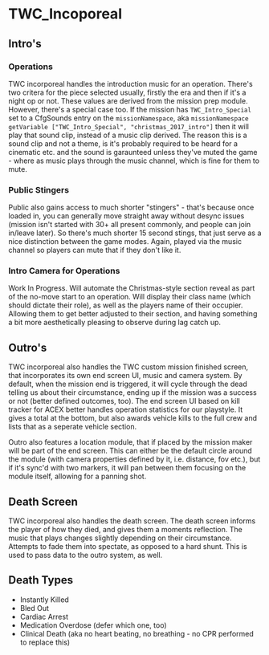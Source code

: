 # TWC_Incoporeal
## Intro's
### Operations

TWC incorporeal handles the introduction music for an operation. There's two critera for the piece selected usually, firstly the era and then if it's a night op or not. These values are derived from the mission prep module. However, there's a special case too. If the mission has `TWC_Intro_Special` set to a CfgSounds entry on the `missionNamespace`, aka `missionNamespace getVariable ["TWC_Intro_Special", "christmas_2017_intro"]` then it will play that sound clip, instead of a music clip derived. The reason this is a sound clip and not a theme, is it's probably required to be heard for a cinematic etc. and the sound is garaunteed unless they've muted the game - where as music plays through the music channel, which is fine for them to mute.

### Public Stingers
Public also gains access to much shorter "stingers" - that's because once loaded in, you can generally move straight away without desync issues (mission isn't started with 30+ all present commonly, and people can join in/leave later). So there's much shorter 15 second stings, that just serve as a nice distinction between the game modes. Again, played via the music channel so players can mute that if they don't like it.

### Intro Camera for Operations
Work In Progress. Will automate the Christmas-style section reveal as part of the no-move start to an operation. Will display their class name (which should dictate their role), as well as the players name of their occupier. Allowing them to get better adjusted to their section, and having something a bit more aesthetically pleasing to observe during lag catch up.

## Outro's
TWC incorporeal also handles the TWC custom mission finished screen, that incorporates its own end screen UI, music and camera system. By default, when the mission end is triggered, it will cycle through the dead telling us about their circumstance, ending up if the mission was a success or not (better defined outcomes, too). The end screen UI based on kill tracker for ACEX better handles operation statistics for our playstyle. It gives a total at the bottom, but also awards vehicle kills to the full crew and lists that as a seperate vehicle section.

Outro also features a location module, that if placed by the mission maker will be part of the end screen. This can either be the default circle around the module (with camera properties defined by it, i.e. distance, fov etc.), but if it's sync'd with two markers, it will pan between them focusing on the module itself, allowing for a panning shot.

## Death Screen
TWC incorporeal also handles the death screen. The death screen informs the player of how they died, and gives them a moments reflection. The music that plays changes slightly depending on their circumstance. Attempts to fade them into spectate, as opposed to a hard shunt. This is used to pass data to the outro system, as well.

## Death Types
* Instantly Killed
* Bled Out
* Cardiac Arrest
* Medication Overdose (defer which one, too)
* Clinical Death (aka no heart beating, no breathing - no CPR performed to replace this)